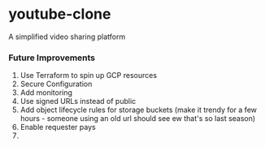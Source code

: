 # youtube-clone
A simplified video sharing platform

### Future Improvements
1. Use Terraform to spin up GCP resources
2. Secure Configuration
3. Add monitoring
4. Use signed URLs instead of public 
5. Add object lifecycle rules for storage buckets (make it trendy for a few hours - someone using an old url should see ew that's so last season)
6. Enable requester pays
7. 